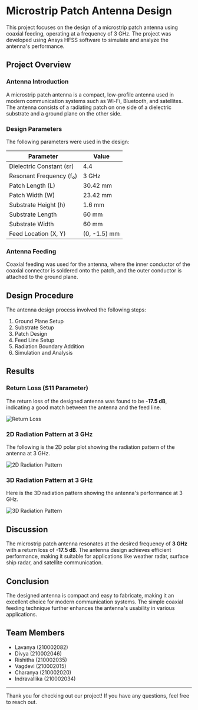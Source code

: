 # Microstrip Patch Antenna Design

This project focuses on the design of a microstrip patch antenna using coaxial feeding, operating at a frequency of 3 GHz. The project was developed using Ansys HFSS software to simulate and analyze the antenna's performance.

## Project Overview

### Antenna Introduction
A microstrip patch antenna is a compact, low-profile antenna used in modern communication systems such as Wi-Fi, Bluetooth, and satellites. The antenna consists of a radiating patch on one side of a dielectric substrate and a ground plane on the other side.

### Design Parameters
The following parameters were used in the design:

| Parameter        | Value        |
|------------------|--------------|
| Dielectric Constant (εr) | 4.4          |
| Resonant Frequency (f₀) | 3 GHz        |
| Patch Length (L) | 30.42 mm      |
| Patch Width (W)  | 23.42 mm      |
| Substrate Height (h) | 1.6 mm    |
| Substrate Length | 60 mm        |
| Substrate Width  | 60 mm        |
| Feed Location (X, Y) | (0, -1.5) mm |

### Antenna Feeding
Coaxial feeding was used for the antenna, where the inner conductor of the coaxial connector is soldered onto the patch, and the outer conductor is attached to the ground plane.

## Design Procedure
The antenna design process involved the following steps:

1. Ground Plane Setup
2. Substrate Setup
3. Patch Design
4. Feed Line Setup
5. Radiation Boundary Addition
6. Simulation and Analysis

## Results

### Return Loss (S11 Parameter)
The return loss of the designed antenna was found to be **-17.5 dB**, indicating a good match between the antenna and the feed line.

![Return Loss](https://github.com/user-attachments/assets/27ff9bcd-4dcc-44e3-aa33-8f10b94a371c)

### 2D Radiation Pattern at 3 GHz
The following is the 2D polar plot showing the radiation pattern of the antenna at 3 GHz.

![2D Radiation Pattern](https://github.com/user-attachments/assets/fdc16c48-d720-49dc-a35e-60198a581365)


### 3D Radiation Pattern at 3 GHz
Here is the 3D radiation pattern showing the antenna's performance at 3 GHz.

![3D Radiation Pattern](https://github.com/user-attachments/assets/92090012-13b2-483f-916e-57c76d1a7691)


## Discussion
The microstrip patch antenna resonates at the desired frequency of **3 GHz** with a return loss of **-17.5 dB**. The antenna design achieves efficient performance, making it suitable for applications like weather radar, surface ship radar, and satellite communication.

## Conclusion
The designed antenna is compact and easy to fabricate, making it an excellent choice for modern communication systems. The simple coaxial feeding technique further enhances the antenna's usability in various applications.

## Team Members
- Lavanya (210002082)
- Divya (210002046)
- Rishitha (210002035)
- Vagdevi (210002015)
- Charanya (210002020)
- Indravallika (210002034)

---

Thank you for checking out our project! If you have any questions, feel free to reach out.
